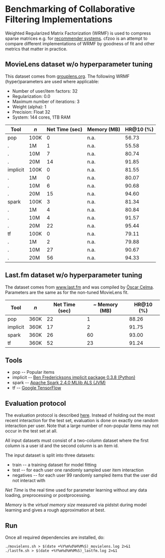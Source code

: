 # Benchmarking of Collaborative Filtering Implementations

 Weighted Regularized Matrix Factorization (WRMF) is used to compress sparse matrices e.g. for [recommender systems](http://yifanhu.net/PUB/cf.pdf). cfzoo is an attempt to compare different implementations of WRMF by goodness of fit and other metrics that matter in practice.


## MovieLens dataset w/o hyperparameter tuning
This dataset comes from [grouplens.org](https://grouplens.org/datasets/movielens/). The following WRMF (hyper)parameters are used where applicable:
* Number of user/item factors: 32
* Regularization: 0.0
* Maximum number of iterations: 3
* Weight (alpha): 1
* Precision: Float 32
* System: 144 cores, 1TB RAM

Tool     | *n*  | Net Time (sec) | Memory (MB) | HR@10 (%)
---------|------|----------------|-------------|--------
pop      | 100K |      0         |   n.a.      | 56.73
.        | 1M   |      1         |   n.a.      | 55.58
.        | 10M  |      7         |   n.a.      | 80.74
.        | 20M  |      14        |   n.a.      | 91.85
implicit | 100K |      0         |   n.a.      | 81.55
.        | 1M   |      0         |   n.a.      | 80.07
.        | 10M  |      6         |   n.a.      | 90.68
.        | 20M  |      15        |   n.a.      | 94.60
spark    | 100K |      3         |   n.a.      | 81.34
.        | 1M   |      4         |   n.a.      | 80.84
.        | 10M  |      4         |   n.a.      | 91.57
.        | 20M  |      22        |   n.a.      | 95.44
tf       | 100K |      0         |   n.a.      | 79.11
.        | 1M   |      2         |   n.a.      | 79.88
.        | 10M  |      27        |   n.a.      | 90.67
.        | 20M  |      56        |   n.a.      | 94.33


## Last.fm dataset w/o hyperparameter tuning
The dataset comes from www.last.fm and was compiled by [Òscar Celma](http://ocelma.net/MusicRecommendationDataset/lastfm-360K.html).
Parameters are the same as for the non-tuned MovieLens fit.

Tool     | *n*  | Net Time (sec) | ~ Memory (MB) | HR@10 (%)
---------|------|----------------|---------------|--------
pop      | 360K |      22        |   1           | 88.26
implicit | 360K |      17        |   2           | 91.75
spark    | 360K |      26        |   60          | 93.00
tf       | 360K |      52        |   23          | 91.24


## Tools
* pop -- Popular items
* implicit -- [Ben Fredericksons implicit package 0.3.8 (Python)](https://github.com/benfred/implicit)
* spark -- [Apache Spark 2.4.0 MLlib ALS (JVM)](http://spark.apache.org/)
* tf -- [Google TensorFlow](https://www.tensorflow.org/api_docs/python/tf/contrib/factorization/WALSModel)


## Evaluation protocol
The evaluation protocol is described [here](https://www.comp.nus.edu.sg/~xiangnan/papers/ncf.pdf). Instead of holding out the most recent interaction for the test set, evaluation is done on exactly one random interaction per user. Note that a large number of non-popular items may not occur in the test set at all.

All input datasets must consist of a two-column dataset where the first column is a user id and the second column is an item id.

The input dataset is split into three datasets:
* train -- a training dataset for model fitting
* test -- for each user one randomly sampled user item interaction
* negatives -- for each user 99 randomly sampled items that the user did not interact with

*Net Time* is the real time used for parameter learning without any data loading, preprocessing or postprocessing.

*Memory* is the *virtual memory size* measured via pidstst during model learning and gives a rough approximation at best.


## Run
Once all required dependencies are installed, do:
```
./movielens.sh > $(date +%Y%m%d%H%M%S)_movielens.log 2>&1
./lastfm.sh > $(date +%Y%m%d%H%M%S)_lastfm.log 2>&1
```
